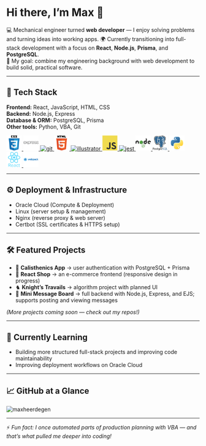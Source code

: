 # Hi there, I’m Max 👋  

💻 Mechanical engineer turned **web developer** — I enjoy solving problems and turning ideas into working apps. 
🌍 Currently transitioning into full-stack development with a focus on **React**, **Node.js**, **Prisma**, and **PostgreSQL**.  
🎯 My goal: combine my engineering background with web development to build solid, practical software. 

---

## 🚀 Tech Stack  

**Frontend:** React, JavaScript, HTML, CSS  
**Backend:** Node.js, Express  
**Database & ORM:** PostgreSQL, Prisma  
**Other tools:** Python, VBA, Git  

<p align="left"> <a href="https://www.w3schools.com/css/" target="_blank" rel="noreferrer"> <img src="https://raw.githubusercontent.com/devicons/devicon/master/icons/css3/css3-original-wordmark.svg" alt="css3" width="40" height="40"/> </a> <a href="https://expressjs.com" target="_blank" rel="noreferrer"> <img src="https://raw.githubusercontent.com/devicons/devicon/master/icons/express/express-original-wordmark.svg" alt="express" width="40" height="40"/> </a> <a href="https://git-scm.com/" target="_blank" rel="noreferrer"> <img src="https://www.vectorlogo.zone/logos/git-scm/git-scm-icon.svg" alt="git" width="40" height="40"/> </a> <a href="https://www.w3.org/html/" target="_blank" rel="noreferrer"> <img src="https://raw.githubusercontent.com/devicons/devicon/master/icons/html5/html5-original-wordmark.svg" alt="html5" width="40" height="40"/> </a> <a href="https://www.adobe.com/in/products/illustrator.html" target="_blank" rel="noreferrer"> <img src="https://www.vectorlogo.zone/logos/adobe_illustrator/adobe_illustrator-icon.svg" alt="illustrator" width="40" height="40"/> </a> <a href="https://developer.mozilla.org/en-US/docs/Web/JavaScript" target="_blank" rel="noreferrer"> <img src="https://raw.githubusercontent.com/devicons/devicon/master/icons/javascript/javascript-original.svg" alt="javascript" width="40" height="40"/> </a> <a href="https://jestjs.io" target="_blank" rel="noreferrer"> <img src="https://www.vectorlogo.zone/logos/jestjsio/jestjsio-icon.svg" alt="jest" width="40" height="40"/> </a> <a href="https://nodejs.org" target="_blank" rel="noreferrer"> <img src="https://raw.githubusercontent.com/devicons/devicon/master/icons/nodejs/nodejs-original-wordmark.svg" alt="nodejs" width="40" height="40"/> </a> <a href="https://www.postgresql.org" target="_blank" rel="noreferrer"> <img src="https://raw.githubusercontent.com/devicons/devicon/master/icons/postgresql/postgresql-original-wordmark.svg" alt="postgresql" width="40" height="40"/> </a> <a href="https://www.python.org" target="_blank" rel="noreferrer"> <img src="https://raw.githubusercontent.com/devicons/devicon/master/icons/python/python-original.svg" alt="python" width="40" height="40"/> </a> <a href="https://reactjs.org/" target="_blank" rel="noreferrer"> <img src="https://raw.githubusercontent.com/devicons/devicon/master/icons/react/react-original-wordmark.svg" alt="react" width="40" height="40"/> </a> <a href="https://webpack.js.org" target="_blank" rel="noreferrer"> <img src="https://raw.githubusercontent.com/devicons/devicon/d00d0969292a6569d45b06d3f350f463a0107b0d/icons/webpack/webpack-original-wordmark.svg" alt="webpack" width="40" height="40"/> </a> </p>

---

## ⚙️ Deployment & Infrastructure  

- Oracle Cloud (Compute & Deployment)  
- Linux (server setup & management)  
- Nginx (reverse proxy & web server)  
- Certbot (SSL certificates & HTTPS setup)  

---

## 🛠 Featured Projects  

- 💪 **Calisthenics App** → user authentication with PostgreSQL + Prisma  
- 🛒 **React Shop** → an e-commerce frontend (responsive design in progress)  
- ♞ **Knight’s Travails** → algorithm project with planned UI  
- 💬 **Mini Message Board** → full backend with Node.js, Express, and EJS; supports posting and viewing messages  

*(More projects coming soon — check out my repos!)*  

---

## 🌱 Currently Learning  

- Building more structured full-stack projects and improving code maintainability
- Improving deployment workflows on Oracle Cloud

---

## 📈 GitHub at a Glance  

<p><img align="center" src="https://github-readme-stats.vercel.app/api/top-langs?username=maxheerdegen&show_icons=true&locale=en&layout=compact" alt="maxheerdegen" /></p>

---

⚡ *Fun fact: I once automated parts of production planning with VBA — and that’s what pulled me deeper into coding!*

<!--
**maxheerdegen/maxheerdegen** is a ✨ _special_ ✨ repository because its `README.md` (this file) appears on your GitHub profile.

Here are some ideas to get you started:

- 🔭 I’m currently working on ...
- 🌱 I’m currently learning ...
- 👯 I’m looking to collaborate on ...
- 🤔 I’m looking for help with ...
- 💬 Ask me about ...
- 📫 How to reach me: ...
- 😄 Pronouns: ...
- ⚡ Fun fact: ...
-->
